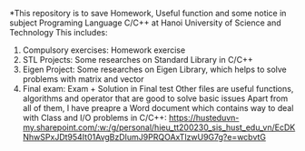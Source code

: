 *This repository is to save Homework, Useful function and some notice in subject Programing Language C/C++ at Hanoi University of Science and Technology
This includes:
1. Compulsory exercises: Homework exercise
2. STL Projects: Some researches on Standard Library in C/C++
3. Eigen Project: Some researches on Eigen Library, which helps to solve problems with matrix and vector
4. Final exam: Exam + Solution in Final test
 Other files are useful functions, algorithms and operator that are good to solve basic issues 
 Apart from all of them, I have preapre a Word document which contains way to deal with Class and I/O problems in C/C++: 
 https://husteduvn-my.sharepoint.com/:w:/g/personal/hieu_tt200230_sis_hust_edu_vn/EcDKNhwSPxJDt954It01AvgBzDIumJ9PRQOAxTlzwU9G7g?e=wcbvtG
